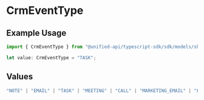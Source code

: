 # CrmEventType

## Example Usage

```typescript
import { CrmEventType } from "@unified-api/typescript-sdk/sdk/models/shared";

let value: CrmEventType = "TASK";
```

## Values

```typescript
"NOTE" | "EMAIL" | "TASK" | "MEETING" | "CALL" | "MARKETING_EMAIL" | "FORM" | "PAGE_VIEW"
```